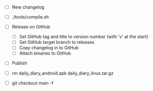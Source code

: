 - [ ] New changelog
- [ ] ./tools/compile.sh <version>

- [ ] Release on GitHub
    - [ ] Set GitHub tag and title to version number (with 'v' at the start)
    - [ ] Set GitHub target branch to releases
    - [ ] Copy changelog in to GitHub
    - [ ] Attach binaries to GitHub
- [ ] Publish
- [ ] rm daily_diary_android.apk daily_diary_linux.tar.gz
- [ ] git checkout main -f
